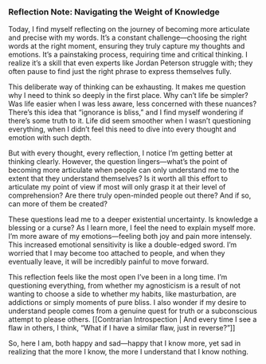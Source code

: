 ### **Reflection Note: Navigating the Weight of Knowledge**

Today, I find myself reflecting on the journey of becoming more articulate and precise with my words. It’s a constant challenge—choosing the right words at the right moment, ensuring they truly capture my thoughts and emotions. It’s a painstaking process, requiring time and critical thinking. I realize it’s a skill that even experts like Jordan Peterson struggle with; they often pause to find just the right phrase to express themselves fully. 

This deliberate way of thinking can be exhausting. It makes me question why I need to think so deeply in the first place. Why can’t life be simpler? Was life easier when I was less aware, less concerned with these nuances? There’s this idea that “ignorance is bliss,” and I find myself wondering if there’s some truth to it. Life did seem smoother when I wasn’t questioning everything, when I didn’t feel this need to dive into every thought and emotion with such depth.

But with every thought, every reflection, I notice I’m getting better at thinking clearly. However, the question lingers—what’s the point of becoming more articulate when people can only understand me to the extent that they understand themselves? Is it worth all this effort to articulate my point of view if most will only grasp it at their level of comprehension? Are there truly open-minded people out there? And if so, can more of them be created?

These questions lead me to a deeper existential uncertainty. Is knowledge a blessing or a curse? As I learn more, I feel the need to explain myself more. I’m more aware of my emotions—feeling both joy and pain more intensely. This increased emotional sensitivity is like a double-edged sword. I’m worried that I may become too attached to people, and when they eventually leave, it will be incredibly painful to move forward. 

This reflection feels like the most open I’ve been in a long time. I’m questioning everything, from whether my agnosticism is a result of not wanting to choose a side to whether my habits, like masturbation, are addictions or simply moments of pure bliss. I also wonder if my desire to understand people comes from a genuine quest for truth or a subconscious attempt to please others. [[Contrarian Introspection | And every time I see a flaw in others, I think, “What if I have a similar flaw, just in reverse?”]]

So, here I am, both happy and sad—happy that I know more, yet sad in realizing that the more I know, the more I understand that I know nothing.
